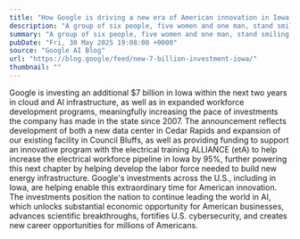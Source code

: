 ```yaml
---
title: "How Google is driving a new era of American innovation in Iowa."
description: "A group of six people, five women and one man, stand smiling on a white platform. They are positioned outdoors with a large data center featuring a Google logo and an American flag hanging from it in the background. Construction equipment, including a yellow crane, is visible next to the building."
summary: "A group of six people, five women and one man, stand smiling on a white platform. They are positioned outdoors with a la"
pubDate: "Fri, 30 May 2025 19:08:00 +0000"
source: "Google AI Blog"
url: "https://blog.google/feed/new-7-billion-investment-iowa/"
thumbnail: ""
---
```


Google is investing an additional $7 billion in Iowa within the next two years in cloud and AI infrastructure, as well as in expanded workforce development programs, meaningfully increasing the pace of investments the company has made in the state since 2007. The announcement reflects development of both a new data center in Cedar Rapids and expansion of our existing facility in Council Bluffs, as well as providing funding to support an innovative program with the electrical training ALLIANCE (etA) to help increase the electrical workforce pipeline in Iowa by 95%, further powering this next chapter by helping develop the labor force needed to build new energy infrastructure.
Google's investments across the U.S., including in Iowa, are helping enable this extraordinary time for American innovation. The investments position the nation to continue leading the world in AI, which unlocks substantial economic opportunity for American businesses, advances scientific breakthroughs, fortifies U.S. cybersecurity, and creates new career opportunities for millions of Americans.